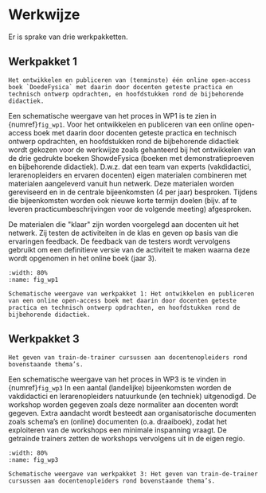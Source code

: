# Werkwijze

Er is sprake van drie werkpakketten.

## Werkpakket 1
```{admonition} Doel
Het ontwikkelen en publiceren van (tenminste) één online open-access boek `DoedeFysica` met daarin door docenten geteste practica en technisch ontwerp opdrachten, en hoofdstukken rond de bijbehorende didactiek.
```

Een schematische weergave van het proces in WP1 is te zien in {numref}`fig_wp1`. Voor het ontwikkelen en publiceren van een online open-access boek met daarin door docenten geteste practica en technisch ontwerp opdrachten, en hoofdstukken rond de bijbehorende didactiek wordt gekozen voor de werkwijze zoals gehanteerd bij het ontwikkelen van de drie gedrukte boeken ShowdeFysica (boeken met demonstratieproeven en bijbehorende didactiek). D.w.z. dat een team van experts (vakdidactici, lerarenopleiders en ervaren docenten) eigen materialen combineren met materialen aangeleverd vanuit hun netwerk. Deze materialen worden gereviseerd en in de centrale bijeenkomsten (4 per jaar) besproken. Tijdens die bijeenkomsten worden ook nieuwe korte termijn doelen (bijv. af te leveren practicumbeschrijvingen voor de volgende meeting) afgesproken.

De materialen die "klaar" zijn worden voorgelegd aan docenten uit het netwerk. Zij testen de activiteiten in de klas en geven op basis van die ervaringen feedback. De feedback van de testers wordt vervolgens gebruikt om een definitieve versie van de activiteit te maken waarna deze wordt opgenomen in het online boek (jaar 3). 


```{figure} ./Figuren/WP1.png
:width: 80%
:name: fig_wp1

Schematische weergave van werkpakket 1: Het ontwikkelen en publiceren van een online open-access boek met daarin door docenten geteste practica en technisch ontwerp opdrachten, en hoofdstukken rond de bijbehorende didactiek.
```

## Werkpakket 3 

```{admonition} Doel
Het geven van train-de-trainer cursussen aan docentenopleiders rond bovenstaande thema’s.
```

Een schematische weergave van het proces in WP3 is te vinden in {numref}`fig_wp3`
In een aantal (landelijke) bijeenkomsten worden de vakdidactici en lerarenopleiders natuurkunde (en techniek) uitgenodigd. De workshop worden gegeven zoals deze normaliter aan docenten wordt gegeven. Extra aandacht wordt besteedt aan organisatorische documenten zoals schema’s en (online) documenten (o.a. draaiboek), zodat het exploiteren van de workshops een minimale inspanning vraagt. De getrainde trainers zetten de workshops vervolgens uit in de eigen regio.


```{figure} ./Figuren/WP3.png
:width: 80%
:name: fig_wp3

Schematische weergave van werkpakket 3: Het geven van train-de-trainer cursussen aan docentenopleiders rond bovenstaande thema’s.
```